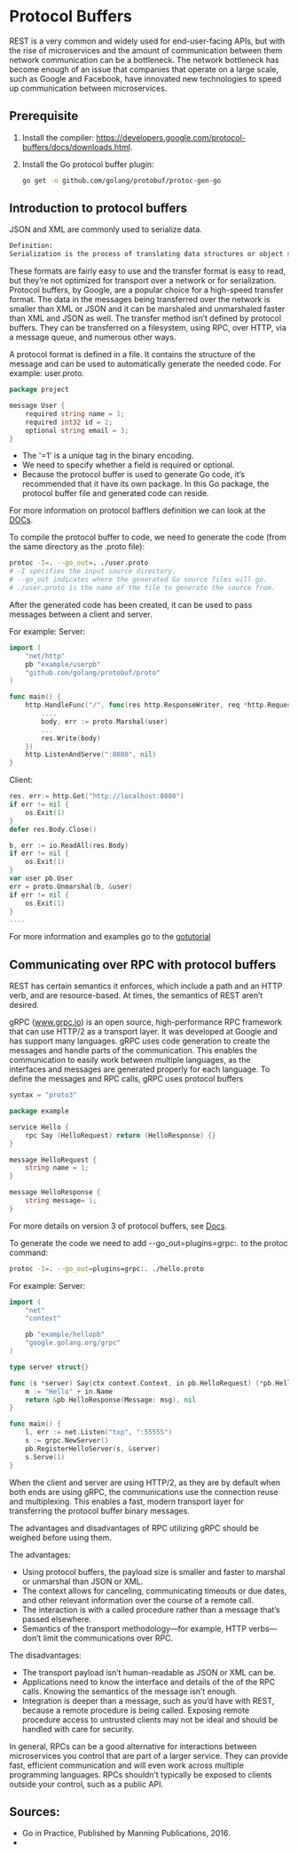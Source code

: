 # Protocol Buffers

REST is a very common and widely used for end-user-facing APIs, but with the rise of microservices and the amount of communication between them network communication can be a bottleneck.
The network bottleneck has become enough of an issue that companies that operate on a large scale, such as Google and Facebook, have innovated new technologies to speed up communication between microservices.

## Prerequisite

1. Install the compiler: https://developers.google.com/protocol-buffers/docs/downloads.html.

2. Install the Go protocol buffer plugin:

   ```bash
   go get -u github.com/golang/protobuf/protoc-gen-go
   ```

## Introduction to protocol buffers

JSON and XML are commonly used to serialize data.

```txt
Definition:
Serialization is the process of translating data structures or object state into a format that can be stored (for example, in a file or memory buffer) or transmitted (for example, across a network connection link) and reconstructed later.
```

These formats are fairly easy to use and the transfer format is easy to read, but they’re not optimized for transport over a network or for serialization.
Protocol buffers, by Google, are a popular choice for a high-speed transfer format. The data in the messages being transferred over the network is smaller than XML or JSON and it can be marshaled and unmarshaled faster than XML and JSON as well. The transfer method isn’t defined by protocol buffers. They can be transferred on a filesystem, using RPC, over HTTP, via a message queue, and numerous other ways.

A protocol format is defined in a file. It contains the structure of the message and can be used to automatically generate the needed code. 
For example:
user.proto.

```go
package project

message User {
    required string name = 1;
    required int32 id = 2;
    optional string email = 3;
}
```

- The '=1' is a unique tag in the binary encoding.
- We need to specify whether a field is required or optional.
- Because the protocol buffer is used to generate Go code, it’s recommended that it have its own package. In this Go package, the protocol buffer file and generated code can reside.

For more information on protocol bafflers definition we can look at the [DOCs](https://developers.google.com/protocol-buffers/docs/overview).

To compile the protocol buffer to code, we need to generate the code (from the same directory as the .proto file):

```bash
protoc -I=. --go_out=. ./user.proto
# -I specifies the input source directory.
# --go_out indicates where the generated Go source files will go.
# ./user.proto is the name of the file to generate the source from.
```

After the generated code has been created, it can be used to pass messages between a client and server.

For example:
Server:

```go
import (
    "net/http"
    pb "example/userpb"
    "github.com/golang/protobuf/proto"
)

func main() {
    http.HandleFunc("/", func(res http.ResponseWriter, req *http.Request) {
        ....
        body, err := proto.Marshal(user)
        ...
        res.Write(body)
    })
    http.ListenAndServe(":8080", nil)
}
```

Client:

```go
res. err:= http.Get("http://localhost:8080")
if err != nil {
    os.Exit(1)
}
defer res.Body.Close()

b, err := io.ReadAll(res.Body)
if err != nil {
    os.Exit(1)
}
var user pb.User
err = proto.Unmarshal(b, &user)
if err != nil {
    os.Exit(1)
}
....
```

For more information and examples go to the [gotutorial](https://developers.google.com/protocol-buffers/docs/gotutorial)

## Communicating over RPC with protocol buffers

REST has certain semantics it enforces, which include a path and an HTTP verb, and are resource-based. At times, the semantics of REST aren’t desired.

gRPC (www.grpc.io) is an open source, high-performance RPC framework that can use HTTP/2 as a transport layer. It was developed at Google and has support many languages.
gRPC uses code generation to create the messages and handle parts of the communication. This enables the communication to easily work between multiple languages, as the interfaces and messages are generated properly for each language. To define the messages and RPC calls, gRPC uses protocol buffers

```go
syntax = "proto3"

package example

service Hello {
    rpc Say (HelloRequest) return (HelloResponse) {}
}

message HelloRequest {
    string name = 1;
}

message HelloResponse {
    string message= 1;
}
```

For more details on version 3 of protocol buffers, see [Docs](https://developers.google.com/protocol-buffers/docs/proto3).

To generate the code we need to add --go_out=plugins=grpc:. to the protoc command:

```bash
protoc -I=. --go_out=plugins=grpc:. ./hello.proto
```

For example:
Server:

```go
import (
    "net"
    "context"

    pb "example/hellopb"
    "google.golang.org/grpc"
)

type server struct{}

func (s *server) Say(ctx context.Context, in pb.HelloRequest) (*pb.HelloResponse, error) {
    m := "Hello" + in.Name
    return &pb.HelloResponse(Message: msg), nil
}

func main() {
    l, err := net.Listen("txp", ":55555")
    s := grpc.NewServer()
    pb.RegisterHelloServer(s, &server)
    s.Serve(1)
}
```

When the client and server are using HTTP/2, as they are by default when both ends are using gRPC, the communications use the connection reuse and multiplexing. This enables a fast, modern transport layer for transferring the protocol buffer binary messages.

The advantages and disadvantages of RPC utilizing gRPC should be weighed before using them.

The advantages:

- Using protocol buffers, the payload size is smaller and faster to marshal or unmarshal than JSON or XML.
- The context allows for canceling, communicating timeouts or due dates, and other relevant information over the course of a remote call.
- The interaction is with a called procedure rather than a message that’s passed elsewhere.
- Semantics of the transport methodology—for example, HTTP verbs—don’t limit the communications over RPC.

The disadvantages:

- The transport payload isn’t human-readable as JSON or XML can be.
- Applications need to know the interface and details of the of the RPC calls. Knowing the semantics of the message isn’t enough.
- Integration is deeper than a message, such as you’d have with REST, because a remote procedure is being called. Exposing remote procedure access to untrusted clients may not be ideal and should be handled with care for security.

In general, RPCs can be a good alternative for interactions between microservices you control that are part of a larger service. They can provide fast, efficient communication and will even work across multiple programming languages. RPCs shouldn’t typically be exposed to clients outside your control, such as a public API.

## Sources:

- Go in Practice, Published by Manning Publications, 2016.
- 